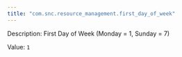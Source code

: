 ```yaml
---
title: "com.snc.resource_management.first_day_of_week"
---
```


Description: First Day of Week (Monday = 1, Sunday = 7)

Value: `1`